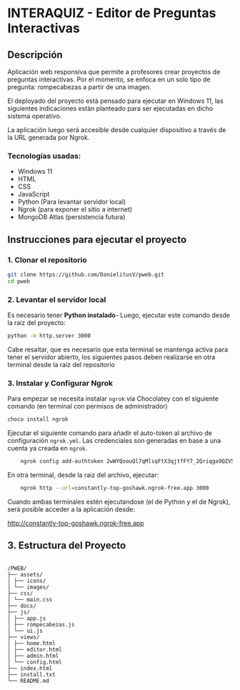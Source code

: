 # INTERAQUIZ - Editor de Preguntas Interactivas

## Descripción
Aplicación web responsiva que permite a profesores crear proyectos de preguntas interactivas. Por el momento, se enfoca en un solo tipo de pregunta: rompecabezas a partir de una imagen.

El deployado del proyecto está pensado para ejecutar en Windows 11, las siguientes indicaciones están planteado para ser ejecutadas en dicho sistema operativo. 

La aplicación luego será accesible desde cualquier dispositivo a través de la URL generada por Ngrok.

### Tecnologías usadas:
- Windows 11
- HTML
- CSS
- JavaScript
- Python (Para levantar servidor local)
- Ngrok (para exponer el sitio a internet)
- MongoDB Atlas (persistencia futura)

## Instrucciones para ejecutar el proyecto

### 1. Clonar el repositorio
```bash
git clone https://github.com/DanielitusV/pweb.git
cd pweb
```

### 2. Levantar el servidor local
Es necesario tener **Python instalado**- Luego, ejecutar este comando desde la raíz del proyecto:

```bash
python -m http.server 3000
```

Cabe resaltar, que es necesario que esta terminal se mantenga activa para tener el servidor abierto, los siguientes pasos deben realizarse en otra terminal desde la raíz del repositorio

### 3. Instalar y Configurar Ngrok

Para empezar se necesita instalar `ngrok` via Chocolatey con el siguiente comando (en terminal con permisos de administrador)

```bash
choco install ngrok
```

Ejecutar el siguiente comando para añadir el auto-token al archivo de configuración `ngrok.yml`. Las credenciales son generadas en base a una cuenta ya creada en `ngrok`.

```bash
    ngrok config add-authtoken 2wWYQoouQl7qMlsqFtX3qjtfFY7_2Qriqga9QZV5m2xm9zToJ
```


En otra terminal, desde la raiz del archivo, ejecutar:

```bash
    ngrok http --url=constantly-top-goshawk.ngrok-free.app 3000
```

Cuando ambas terminales estén ejecutandose (el de Python y el de Ngrok), será posible acceder a la aplicación desde:

http://constantly-top-goshawk.ngrok-free.app

## 3. Estructura del Proyecto

```Proyecto

/PWEB/
├── assets/
│ ├── icons/
│ └── images/
├── css/
│ └── main.css
├── docs/
├── js/
│ ├── app.js
│ ├── rompecabezas.js
│ └── ui.js
├── views/
│ ├── home.html
│ ├── editor.html
│ ├── admin.html
│ └── config.html
├── index.html
├── install.txt
└── README.md

```